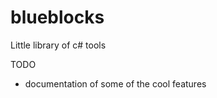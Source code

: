 blueblocks
==========

Little library of c# tools

TODO

- documentation of some of the cool features
